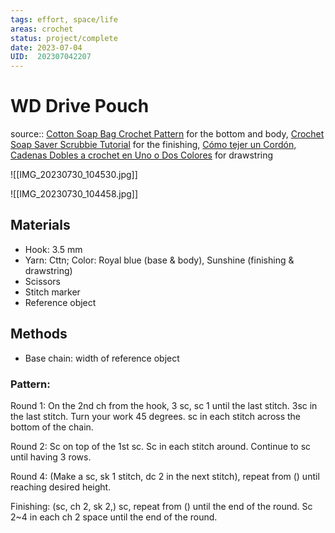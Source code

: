 ```yaml
---
tags: effort, space/life
areas: crochet 
status: project/complete
date: 2023-07-04
UID:  202307042207
---
```


# WD Drive Pouch
source:: [Cotton Soap Bag Crochet Pattern](https://youtu.be/BOLZZRsDKPs) for the bottom and body, [Crochet Soap Saver Scrubbie Tutorial](https://youtu.be/1idUePBlju0) for the finishing, [Cómo tejer un Cordón, Cadenas Dobles a crochet en Uno o Dos Colores](https://youtu.be/AzdD5YfIZbw) for drawstring

![[IMG_20230730_104530.jpg]]

![[IMG_20230730_104458.jpg]]

## Materials
- Hook: 3.5 mm 
- Yarn: Cttn; Color:   Royal blue (base & body),  Sunshine (finishing & drawstring)
- Scissors
- Stitch marker
- Reference object

## Methods

- Base chain: width of reference object

### Pattern:
Round 1: On the 2nd ch from the hook, 3 sc, sc 1 until the last stitch. 3sc in the last stitch. Turn your work 45 degrees. sc in each stitch across the bottom of the chain. 

Round 2: Sc on top of the 1st sc. Sc in each stitch around. Continue to sc until having 3 rows.

Round 4: (Make a sc, sk 1 stitch, dc 2 in the next stitch), repeat from () until reaching desired height.

Finishing: (sc, ch 2, sk 2,) sc, repeat from () until the end of the round. Sc 2~4 in each ch 2 space until the end of the round.